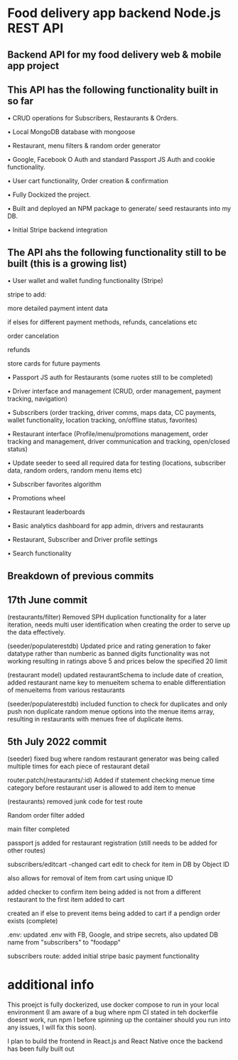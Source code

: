 # Food delivery app backend Node.js REST API 

## Backend API for my food delivery web & mobile app project

## This API has the following functionality built in so far 

•	CRUD operations for Subscribers, Restaurants & Orders.

•	Local MongoDB database with mongoose

•	Restaurant, menu filters & random order generator

•	Google, Facebook O Auth and standard Passport JS Auth and cookie functionality.

•	User cart functionality, Order creation & confirmation

•	Fully Dockized the project.

•	Built and deployed an NPM package to generate/ seed restaurants into my DB.

•	Initial Stripe backend integration 

## The API ahs the following functionality still to be built (this is a growing list)

•	User wallet and wallet funding functionality (Stripe)

stripe to add:

more detailed payment intent data

if elses for different payment methods, refunds, cancelations etc

order cancelation

refunds

store cards for future payments

•	Passport JS auth for Restaurants (some ruotes still to be completed)

•	Driver interface and management (CRUD, order management, payment tracking, navigation)

•	Subscribers (order tracking, driver comms, maps data, CC payments, wallet functionality, location tracking, on/offline status, favorites)

•	Restaurant interface (Profile/menu/promotions management, order tracking and management, driver communication and tracking, open/closed status)

•	Update seeder to seed all required data for testing (locations, subscriber data, random orders, random menu items etc)

•	Subscriber favorites algorithm 

•	Promotions wheel

•	Restaurant leaderboards

•	Basic analytics dashboard for app admin, drivers and restaurants

•	Restaurant, Subscriber and Driver profile settings

•	Search functionality

## Breakdown of previous commits

## 17th June commit

(restaurants/filter) Removed SPH duplication functionality for a later iteration, needs multi user identification when creating the order to serve up the data effectively. 

(seeder/populaterestdb) Updated price and rating generation to faker datatype rather than numberic as banned digits functionality was not working resulting in ratings above 5 and prices below the specified 20 limit

(restaurant model) updated restaurantSchema to include date of creation, added restaurant name key to menueitem schema to enable differentiation of menueitems from various restaurants

(seeder/populaterestdb) included function to check for duplicates and only push non duplicate random menue options into the menue items array, resulting in restaurants with menues free of duplicate items. 



## 5th July 2022 commit

(seeder) fixed bug where random restaurant generator was being called multiple times for each piece of restaurant detail

router.patch(/restaurants/:id) Added if statement checking menue time category before restaurant user is allowed to add item to menue

(restaurants) removed junk code for test route

Random order filter added

main filter completed

passport js added for restaurant registration (still needs to be added for other routes)

subscribers/editcart -changed cart edit to check for item in DB by Object ID 

also allows for removal of item from cart using unique ID  

added checker to confirm item being added is not from a different restaurant to the first item added to cart 

created an if else to prevent items being added to cart if a pendign order exists (complete)

.env: updated .env with FB, Google, and stripe secrets, also updated DB name from "subscribers" to "foodapp" 

subscribers route: added initial stripe basic payment functionality 



# additional info

This proejct is fully dockerized, use docker compose to run in your local environment (I am aware of a bug where npm CI stated in teh dockerfile doesnt work, run npm I before spinning up the container should you run into any issues, I will fix this soon).

I plan to build the frontend in React.js and React Native once the backend has been fully built out









